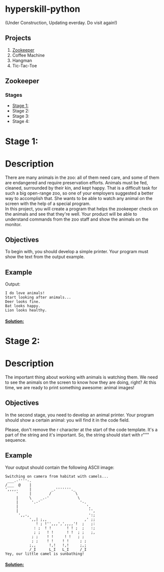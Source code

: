 # hyperskill-python
(Under Construction, Updating everday. Do visit again!)

## Projects
1. [Zookeeper](https://github.com/afk1997/hyperskill-python/blob/master/README.md#zookeeper)
2. Coffee Machine
3. Hangman
4. Tic-Tac-Toe




## Zookeeper
### Stages
- [Stage 1:](https://github.com/afk1997/hyperskill-python/blob/master/README.md#stage-1)
- Stage 2:
- Stage 3:
- Stage 4:



# Stage 1:

# Description <br />

There are many animals in the zoo: all of them need care, and some of them are endangered and require preservation efforts. Animals must be fed, cleaned, surrounded by their kin, and kept happy. That is a difficult task for such a big open-range zoo, so one of your employers suggested a better way to accomplish that. She wants to be able to watch any animal on the screen with the help of a special program. <br />
In this project, you will create a program that helps the zookeeper check on the animals and see that they're well. Your product will be able to understand commands from the zoo staff and show the animals on the monitor. <br />

## Objectives
To begin with, you should develop a simple printer. Your program must show the text from the output example. <br />

## Example<br />
Output:<br />
```
I do love animals!
Start looking after animals...
Deer looks fine.
Bat looks happy.
Lion looks healthy.
```
#### [Solution:](https://github.com/afk1997/hyperskill-python/blob/master/Zookeeper/stage1.py) 

# Stage 2:

# Description<br />
The important thing about working with animals is watching them. We need to see the animals on the screen to know how they are doing, right? At this time, we are ready to print something awesome: animal images! <br />

## Objectives
In the second stage, you need to develop an animal printer. Your program should show a certain animal: you will find it in the code field. <br />

Please, don't remove the r character at the start of the code template. It's a part of the string and it's important. So, the string should start with r""" sequence. <br />

## Example <br />
Your output should contain the following ASCII image: <br />

```
Switching on camera from habitat with camels...
 ___.-''''-.
/___  @    |
',,,,.     |         _.'''''''._
     '     |        /           \
     |     \    _.-'             \
     |      '.-'                  '-.
     |                               ',
     |                                '',
      ',,-,                           ':;
           ',,| ;,,                 ,' ;;
              ! ; !'',,,',',,,,'!  ;   ;:
             : ;  ! !       ! ! ;  ;   :;
             ; ;   ! !      ! !  ; ;   ;,
            ; ;    ! !     ! !   ; ;
            ; ;    ! !    ! !     ; ;
           ;,,      !,!   !,!     ;,;
           /_I      L_I   L_I     /_I
Yey, our little camel is sunbathing!
```

#### [Solution:](https://github.com/afk1997/hyperskill-python/blob/master/Zookeeper/stage2.py)
